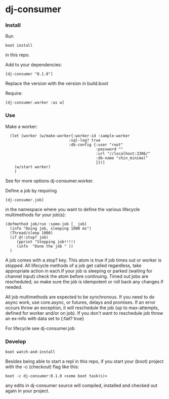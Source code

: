 # dj-consumer

### Install

Run

    boot install

in this repo.

Add to your dependencies:

    [dj-consumer "0.1.0"]

Replace the version with the version in build.boot

Require:

    [dj-consumer.worker :as w]

### Use

Make a worker:

```
  (let [worker (w/make-worker{:worker-id :sample-worker
                            :sql-log? true
                            :db-config {:user "root"
                                        :password ""
                                        :url "//localhost:3306/"
                                        :db-name "chin_minimal"
                                        }})]
    (w/start worker)
    )
```

See for more options dj-consumer.worker.

Define a job by requiring

    [dj-consumer.job]

in the namespace where you want to define the various lifecycle multimethods for
your job(s):

```
(defmethod job/run :some-job [_ job]
  (info "Doing job, sleeping 1000 ms")
  (Thread/sleep 1000)
  (if @(:stop? job)
     (pprint "Stopping job!!!!)
     (info  "Done the job " ))
  )
```

A job comes with a stop? key. This atom is true if job times out or worker is
stopped. All lifecycle methods of a job get called regardless, take appropriate
action in each.If your job is sleeping or parked (waiting for channel input)
check the atom before continuing. Timed out jobs are rescheduled, so make sure
the job is idempotent or roll back any changes if needed.

All job multimethods are expected to be synchronous. If you need to do async
work, use core.async, or futures, delays and promises. If an error occurs throw
an exception, it will reschedule the job (up to max-attempts, defined for worker
and/or on job). If you don't want to reschedule job throw an ex-info with data
set to {:fail? true}

For lifecycle see dj-consumer.job

### Develop

    boot watch-and-install

Besides being able to start a repl in this repo, if you start your (boot) project with the
-c (checkout) flag like this:

    boot -c dj-consumer:0.1.0 <some boot task(s)>

any edits in dj-consumer source will compiled, installed and checked out again
in your project.
